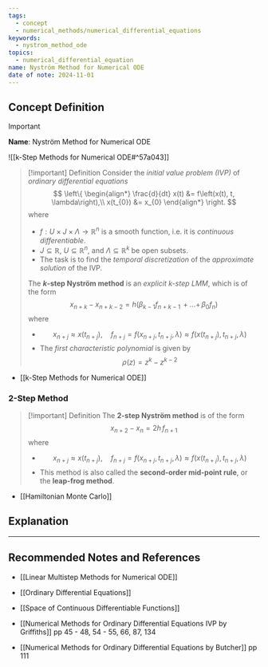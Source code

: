 ```yaml
---
tags:
  - concept
  - numerical_methods/numerical_differential_equations
keywords:
  - nystrom_method_ode
topics:
  - numerical_differential_equation
name: Nyström Method for Numerical ODE
date of note: 2024-11-01
---
```


## Concept Definition

>[!important]
>**Name**: Nyström Method for Numerical ODE

![[k-Step Methods for Numerical ODE#^57a043]]

>[!important] Definition
>Consider the *initial value problem (IVP)* of *ordinary differential equations*
>$$
>\left\{
>\begin{align*}
>\frac{d}{dt} x(t) &= f\left(x(t), t, \lambda\right),\\
>x(t_{0}) &= x_{0}
>\end{align*}
>\right.
>$$
>where 
>- $f: U \times J \times \Lambda \to \mathbb{R}^n$ is a smooth function, i.e. it is *continuous differentiable*. 
>- $J \subseteq \mathbb{R}$, $U \subseteq \mathbb{R}^n$, and $\Lambda \subseteq \mathbb{R}^k$ be open subsets.
>- The task is to find the *temporal discretization* of the *approximate solution* of the IVP.
>  
>The **$k$-step Nyström method** is an *explicit $k$-step LMM*, which is of the form
>$$
>x_{n+k} - x_{n+k-2} = h\left(  \beta_{k-1}f_{n+k-1}  \,{+}\ldots{+}\, \beta_{0}f_{n}\right) 
>$$ 
>where
>- $$x_{n+j} \approx x(t_{n+j}), \quad f_{n+j} = f(x_{n+j}, t_{n+j}, \lambda) \approx f(x(t_{n+j}), t_{n+j}, \lambda)$$
>- The *first characteristic polynomial* is given by $$\rho(z) = z^{k} - z^{k-2}$$

- [[k-Step Methods for Numerical ODE]]

### 2-Step Method

>[!important] Definition
>The **$2$-step Nyström method**  is of the form
>$$
>x_{n+2} - x_{n} =2h\,f_{n+1}
>$$ 
>where
>- $$x_{n+j} \approx x(t_{n+j}), \quad f_{n+j} = f(x_{n+j}, t_{n+j}, \lambda) \approx f(x(t_{n+j}), t_{n+j}, \lambda)$$
>- This method is also called the **second-order mid-point rule**, or the **leap-frog method**.

- [[Hamiltonian Monte Carlo]]



## Explanation





-----------
##  Recommended Notes and References


- [[Linear Multistep Methods for Numerical ODE]]
- [[Ordinary Differential Equations]]
- [[Space of Continuous Differentiable Functions]]

- [[Numerical Methods for Ordinary Differential Equations IVP by Griffiths]] pp 45 - 48, 54 - 55, 66, 87, 134
- [[Numerical Methods for Ordinary Differential Equations by Butcher]] pp 111